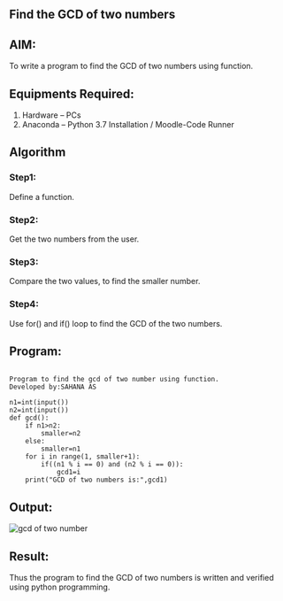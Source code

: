 ## Find the GCD of two numbers

## AIM:
To write a program to find the GCD of two numbers using function.

## Equipments Required:
1. Hardware – PCs
2. Anaconda – Python 3.7 Installation / Moodle-Code Runner

## Algorithm
### Step1: 
Define a function.
### Step2: 
Get the two numbers from the user.
### Step3: 
Compare the two values, to find the smaller number.
### Step4: 
Use for() and if() loop to find the GCD of the two numbers.

## Program:
```

Program to find the gcd of two number using function.
Developed by:SAHANA AS

n1=int(input())
n2=int(input())
def gcd():
    if n1>n2:
        smaller=n2
    else:
        smaller=n1
    for i in range(1, smaller+1):
        if((n1 % i == 0) and (n2 % i == 0)):
            gcd1=i
    print("GCD of two numbers is:",gcd1) 

```

## Output:
![gcd of two number](/gcp1.png)


## Result:
Thus the program to find the GCD of two numbers is written and verified using python programming.

